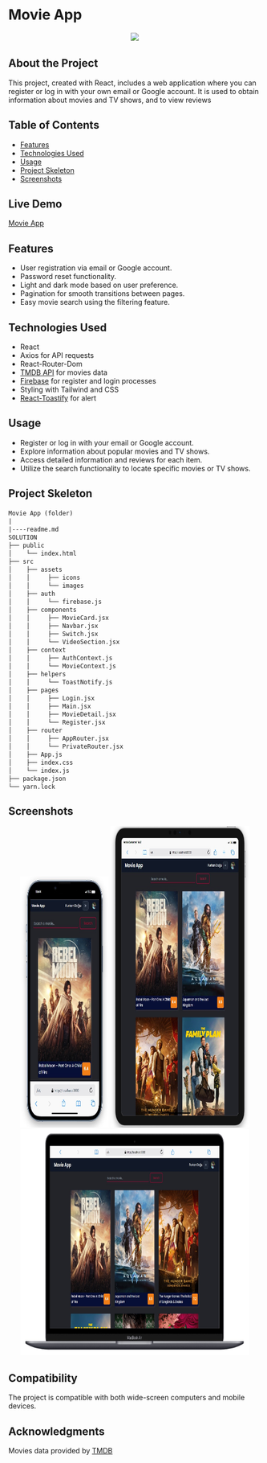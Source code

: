 # Movie App

<div align="center">
  <img src="./src/assets/images/movie.gif" />
</div>

## About the Project

This project, created with React, includes a web application where you can register or log in with your own email or Google account. It is used to obtain information about movies and TV shows, and to view reviews

## Table of Contents

- [Features](#features)
- [Technologies Used](#technologies-used)
- [Usage](#usage)
- [Project Skeleton](#project-skeleton)
- [Screenshots](#screenshots)

## Live Demo

[Movie App](https://react-weather-app-omega-pink.vercel.app/)

## Features

- User registration via email or Google account.
- Password reset functionality.
- Light and dark mode based on user preference.
- Pagination for smooth transitions between pages.
- Easy movie search using the filtering feature.

## Technologies Used

- React
- Axios for API requests
- React-Router-Dom
- [TMDB API](https://www.themoviedb.org/) for movies data
- [Firebase](https://firebase.google.com/) for register and login processes
- Styling with Tailwind and CSS 
- [React-Toastify](https://fkhadra.github.io/react-toastify/introduction/) for alert 

## Usage

- Register or log in with your email or Google account.
- Explore information about popular movies and TV shows.
- Access detailed information and reviews for each item.
- Utilize the search functionality to locate specific movies or TV shows.

## Project Skeleton

```
Movie App (folder)
|
|----readme.md         
SOLUTION
├── public
│    └── index.html
├── src
│    ├── assets
│    │     ├── icons
│    │     └── images
│    ├── auth
│    │     └── firebase.js
│    ├── components
│    │     ├── MovieCard.jsx
│    │     ├── Navbar.jsx
│    │     ├── Switch.jsx    
│    │     └── VideoSection.jsx  
│    ├── context
│    │     ├── AuthContext.js
│    │     └── MovieContext.js 
│    ├── helpers
│    │     └── ToastNotify.js
│    ├── pages
│    │     ├── Login.jsx
│    │     ├── Main.jsx
│    │     ├── MovieDetail.jsx    
│    │     └── Register.jsx 
│    ├── router
│    │     ├── AppRouter.jsx
│    │     └── PrivateRouter.jsx
│    ├── App.js
│    ├── index.css
│    └── index.js
├── package.json
└── yarn.lock
```

## Screenshots

<div align="center">
  <img src="./src/assets/images/Screenshot_1.jpg"  width="35%" height="500" />
  <img src="./src/assets/images/Screenshot_2.jpg"  width="55%" height="600" />
  <img src="./src/assets/images/Screenshot_3.jpg"  width="90.5%" height="450" />
</div>

## Compatibility

The project is compatible with both wide-screen computers and mobile devices.

## Acknowledgments

Movies data provided by [TMDB](https://www.themoviedb.org/)

